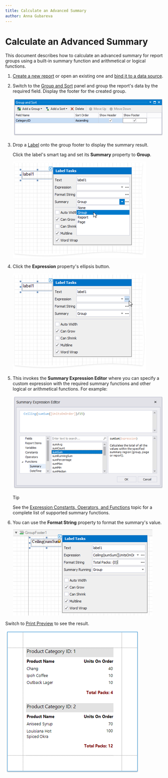 ```yaml
---
title: Calculate an Advanced Summary
author: Anna Gubareva
---
```

# Calculate an Advanced Summary

This document describes how to calculate an advanced summary for report groups using a built-in summary function and arithmetical or logical functions.

1. [Create a new report](../../add-new-reports.md) or open an existing one and [bind it to a data source](../../bind-to-data.md).

2. Switch to the [Group and Sort](../../report-designer-tools/ui-panels/group-and-sort-panel.md) panel and group the report's data by the required field. Display the footer for the created group.

    ![](../../../../../images/eurd-win-label-summary-group-data.png)

3. Drop a [Label](../../use-report-elements/use-basic-report-controls/label.md) onto the group footer to display the summary result.

    Click the label's smart tag and set its **Summary** property to **Group**.

    ![](../../../../../images/eurd-win-label-advanced-summary-running.png)

4. Click the **Expression** property's ellipsis button.

    ![](../../../../../images/eurd-win-label-advanced-summary-expression-property.png)

5. This invokes the **Summary Expression Editor** where you can specify a custom expression with the required summary functions and other logical or arithmetical functions. For example:

    ![](../../../../../images/eurd-win-label-advanced-summary-expression.png)

	> [!TIP]
	> See the [Expression Constants, Operators, and Functions](../../use-expressions/expression-syntax.md) topic for a complete list of supported summary functions.

6. You can use the **Format String** property to format the summary's value.
	
	![](../../../../../images/eurd-win-label-advanced-summary-format-string.png)

Switch to [Print Preview](../../preview-print-and-export-reports.md) to see the result.

![](../../../../../images/eurd-win-label-advanced-summary-result.png)
